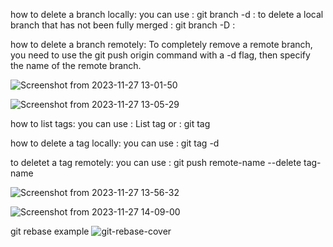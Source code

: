 how to delete a branch locally:
you can use : git branch -d :
to delete a local branch that has not been fully merged : git branch -D :

how to delete a branch remotely:
To completely remove a remote branch, you need to use the git push origin command with a -d flag, then specify the name of the remote branch.

![Screenshot from 2023-11-27 13-01-50](https://github.com/jasminewalid/lab2/assets/152063571/e5e11a39-acef-4fc2-b6e8-f7d582849581)

![Screenshot from 2023-11-27 13-05-29](https://github.com/jasminewalid/lab2/assets/152063571/9149f6a6-171e-400a-b60e-2bff689a5c3c)

how to list tags:
you can use : List tag
or : git tag

how to delete a tag locally:
you can use : git tag -d

to deletet a tag remotely:
you can use : git push remote-name --delete tag-name

![Screenshot from 2023-11-27 13-56-32](https://github.com/jasminewalid/lab2/assets/152063571/230b9d85-c1ae-4eea-91ce-6abd03103235)

![Screenshot from 2023-11-27 14-09-00](https://github.com/jasminewalid/lab2/assets/152063571/7b9bc9a6-3bff-4da7-b35d-dea3ebf96e10)

git rebase example
![git-rebase-cover](https://github.com/jasminewalid/lab2/assets/152063571/aa29e6a4-853c-47b1-a722-ea2c04eb51c1)
